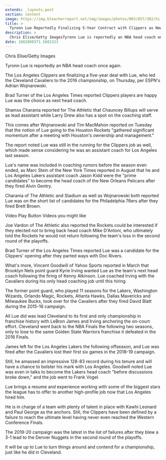 ```yaml
--- 
extends: _layouts.post 
section: content 
image: https://img.bleacherreport.net/img/images/photos/003/857/302/hi-res-e905b3c643c69526de3bd78668c0e1a3_crop_exact.jpg?w=1200&h=1200&q=75 
title: > 
  Tyronn Lue Reportedly Finalizing 5-Year Contract with Clippers as New Head Coach 
description: > 
  Chris Elise/Getty ImagesTyronn Lue is reportedly an NBA head coach once again.The Los Angeles Clippers are finalizing a five-year deal with Lue, who led the Cleveland Cavaliers to the 2016 championship, on Thursday, per ESPN's Adrian Wojnarowski.Brad Turner of the Los Angeles Times reported Clippers players are happy Lue was the choice as next head coach.Brad Turner of the Los Angeles Times reported Lue was a candidate for the Clippers' opening after they parted ways with Doc Rivers.Goodwill noted Lue was even in talks to become the Lakers head coach "before discussions broke down," and the job went to Frank Vogel. 
date: 1602808371.5682323 
--- 
```

Chris Elise/Getty Images

Tyronn Lue is reportedly an NBA head coach once again.

The Los Angeles Clippers are finalizing a five-year deal with Lue, who led the Cleveland Cavaliers to the 2016 championship, on Thursday, per ESPN's Adrian Wojnarowski.

Brad Turner of the Los Angeles Times reported Clippers players are happy Lue was the choice as next head coach.

Shamss Charania reported for The Athletic that Chauncey Billups will serve as lead assistant while Larry Drew also has a spot on the coaching staff.

This comes after Wojnarowski and Tim MacMahon reported on Tuesday that the notion of Lue going to the Houston Rockets "gathered significant momentum after a meeting with Houston's ownership and management."

The report noted Lue was still in the running for the Clippers job as well, which made sense considering he was an assistant coach for Los Angeles last season.

Lue's name was included in coaching rumors before the season even ended, as Marc Stein of the New York Times reported in August that he and Los Angeles Lakers assistant coach Jason Kidd were the "prime candidates" to become the head coach of the New Orleans Pelicans after they fired Alvin Gentry.

Charania of The Athletic and Stadium as well as Wojnarowski both reported Lue was on the short list of candidates for the Philadelphia 76ers after they fired Brett Brown.

Video Play Button Videos you might like

Joe Vardon of The Athletic also reported the Rockets could be interested if they elected not to bring back head coach Mike D'Antoni, who ultimately told the Rockets he would not return following the team's loss in the second round of the playoffs.

Brad Turner of the Los Angeles Times reported Lue was a candidate for the Clippers' opening after they parted ways with Doc Rivers.

What's more, Vincent Goodwill of Yahoo Sports reported in March that Brooklyn Nets point guard Kyrie Irving wanted Lue as the team's next head coach following the firing of Kenny Atkinson. Lue coached Irving with the Cavaliers during his only head coaching job until this hiring.

The former point guard, who played 11 seasons for the Lakers, Washington Wizards, Orlando Magic, Rockets, Atlanta Hawks, Dallas Mavericks and Milwaukee Bucks, took over for the Cavaliers after they fired David Blatt during the 2015-16 campaign.

All Lue did was lead Cleveland to its first and only championship in franchise history with LeBron James and Irving anchoring the on-court effort. Cleveland went back to the NBA Finals the following two seasons, only to lose to the same Golden State Warriors franchise it defeated in the 2016 Finals.

James left for the Los Angeles Lakers the following offseason, and Lue was fired after the Cavaliers lost their first six games in the 2018-19 campaign.

Still, he amassed an impressive 128-83 record during his tenure and will have a chance to bolster his mark with Los Angeles. Goodwill noted Lue was even in talks to become the Lakers head coach "before discussions broke down," and the job went to Frank Vogel.

Lue brings a resume and experience working with some of the biggest stars the league has to offer to another high-profile job now that Los Angeles hired him.

He is in charge of a team with plenty of talent in place with Kawhi Leonard and Paul George as the anchors. Still, the Clippers have been defined by a failure to reach the ultimate level having never even reached the Western Conference Finals.

The 2019-20 campaign was the latest in the list of failures after they blew a 3-1 lead to the Denver Nuggets in the second round of the playoffs.

It will be up to Lue to turn things around and contend for a championship, just like he did in Cleveland.